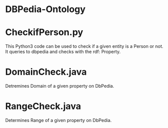 # DBPedia-Ontology

# CheckifPerson.py

This Python3 code can be used to check if a given entity is a Person or not. It queries to dbpedia and checks with the rdf: Property.

# DomainCheck.java

Detremines Domain of a given property on DbPedia.

# RangeCheck.java

Determines Range of a given property on DbPedia.